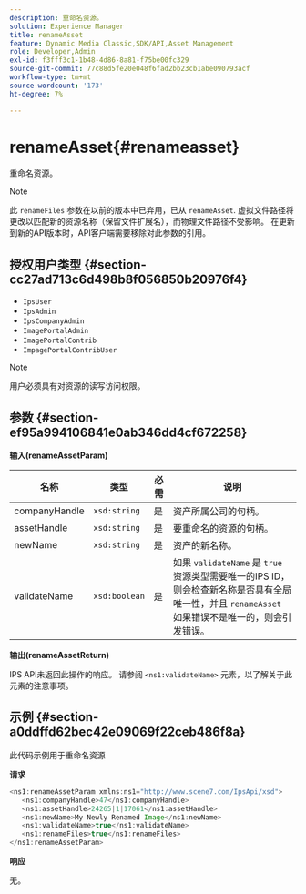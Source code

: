 ```yaml
---
description: 重命名资源。
solution: Experience Manager
title: renameAsset
feature: Dynamic Media Classic,SDK/API,Asset Management
role: Developer,Admin
exl-id: f3fff3c1-1b48-4d86-8a81-f75be00fc329
source-git-commit: 77c88d5fe20e048f6fad2bb23cb1abe090793acf
workflow-type: tm+mt
source-wordcount: '173'
ht-degree: 7%

---
```


# renameAsset{#renameasset}

重命名资源。

>[!NOTE]
>
>此 `renameFiles` 参数在以前的版本中已弃用，已从 `renameAsset`. 虚拟文件路径将更改以匹配新的资源名称（保留文件扩展名），而物理文件路径不受影响。 在更新到新的API版本时，API客户端需要移除对此参数的引用。

## 授权用户类型 {#section-cc27ad713c6d498b8f056850b20976f4}

* `IpsUser`
* `IpsAdmin`
* `IpsCompanyAdmin`
* `ImagePortalAdmin`
* `ImagePortalContrib`
* `ImpagePortalContribUser`

>[!NOTE]
>
>用户必须具有对资源的读写访问权限。

## 参数 {#section-ef95a994106841e0ab346dd4cf672258}

**输入(renameAssetParam)**

| 名称 | 类型 | 必需 | 说明 |
|---|---|---|---|
| companyHandle | `xsd:string` | 是 | 资产所属公司的句柄。 |
| assetHandle | `xsd:string` | 是 | 要重命名的资源的句柄。 |
| newName | `xsd:string` | 是 | 资产的新名称。 |
| validateName | `xsd:boolean` | 是 | 如果 `validateName` 是 `true` 资源类型需要唯一的IPS ID，则会检查新名称是否具有全局唯一性，并且 `renameAsset` 如果错误不是唯一的，则会引发错误。 |

**输出(renameAssetReturn)**

IPS API未返回此操作的响应。 请参阅 `<ns1:validateName>` 元素，以了解关于此元素的注意事项。

## 示例 {#section-a0ddffd62bec42e09069f22ceb486f8a}

此代码示例用于重命名资源

**请求**

```java
<ns1:renameAssetParam xmlns:ns1="http://www.scene7.com/IpsApi/xsd">
   <ns1:companyHandle>47</ns1:companyHandle>
   <ns1:assetHandle>24265|1|17061</ns1:assetHandle>
   <ns1:newName>My Newly Renamed Image</ns1:newName>
   <ns1:validateName>true</ns1:validateName>
   <ns1:renameFiles>true</ns1:renameFiles>
</ns1:renameAssetParam>
```

**响应**

无。
